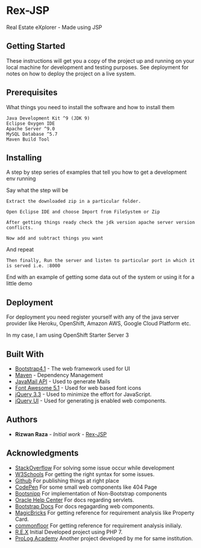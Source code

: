 # Rex-JSP

Real Estate eXplorer - Made using JSP

## Getting Started

These instructions will get you a copy of the project up and running on your local machine for development and testing purposes. See deployment for notes on how to deploy the project on a live system.

## Prerequisites

What things you need to install the software and how to install them

```
Java Development Kit ^9 (JDK 9)
Eclipse Oxygen IDE
Apache Server ^9.0
MySQL Database ^5.7
Maven Build Tool
```

## Installing

A step by step series of examples that tell you how to get a development env running

Say what the step will be

```
Extract the downloaded zip in a particular folder.

Open Eclipse IDE and choose Import from FileSystem or Zip

After getting things ready check the jdk version apache server version conflicts.

Now add and subtract things you want
```

And repeat

```
Then finally, Run the server and listen to particular port in which it is served i.e. :8000
```

End with an example of getting some data out of the system or using it for a little demo

## Deployment

For deployment you need register yourself with any of the java server provider like Heroku, OpenShift, Amazon AWS, Google Cloud Platform etc.

In my case, I am using OpenShift Starter Server 3

## Built With

* [Bootstrap4.1](https://getbootstrap.com/docs/4.0/getting-started/introduction/) - The web framework used for UI
* [Maven](https://maven.apache.org/) - Dependency Management
* [JavaMail API](http://www.oracle.com/technetwork/java/javamail/index.html) - Used to generate Mails
* [Font Awesome	5.1](https://fontawesome.com/) - Used for web based font icons
* [jQuery 3.3](https://jquery.com/) - Used to minimize the effort for JavaScript.
* [jQuery UI](https://jqueryui.com/) - Used for generating js enabled web components.

## Authors

* **Rizwan Raza** - *Initial work* - [Rex-JSP](https://github.com/Rex-JSP)

## Acknowledgments

* [StackOverflow](https://stackoverflow.com/) For solving some issue occur while development
* [W3Schools](https://www.w3schools.com/) For getting the right syntax for some issues.
* [Github](https://github.com/) For publishing things at right place
* [CodePen](https://codepen.io/) For some small web components like 404 Page
* [Bootsnipp](https://bootsnipp.com/) For implementation of Non-Bootstrap components
* [Oracle Help Center](https://docs.oracle.com/en/) For docs regarding servlets.
* [Bootstrap Docs](https://getbootstrap.com/docs/4.0/) For docs regagarding web components.
* [MagicBricks](https://www.magicbricks.com/) For getting reference for requirement analysis like Property Card.
* [commonfloor](https://www.commonfloor.com/) For getting reference for requirement analysis inilialy.
* [R.E.X](http://rex.esy.es/) Initial Developed project using PHP 7.
* [ProLog Academy](http://rex.esy.es/pl/) Another project developed by me for same institution.
